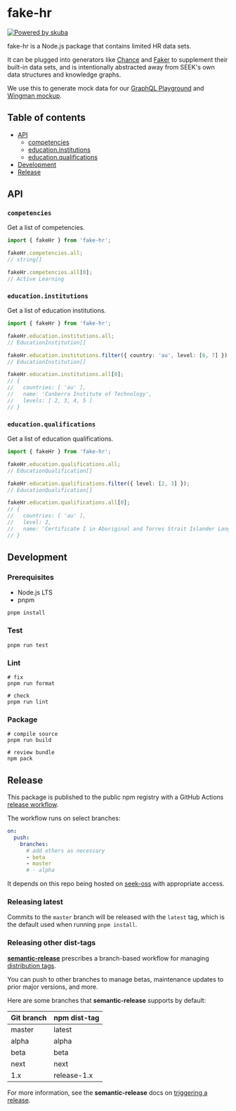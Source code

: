 # fake-hr

[![Powered by skuba](https://img.shields.io/badge/🤿%20skuba-powered-009DC4)](https://github.com/seek-oss/skuba)

fake-hr is a Node.js package that contains limited HR data sets.

It can be plugged into generators like [Chance] and [Faker] to supplement their built-in data sets,
and is intentionally abstracted away from SEEK's own data structures and knowledge graphs.

We use this to generate mock data for our [GraphQL Playground] and [Wingman mockup].

[chance]: https://chancejs.com/
[faker]: https://github.com/marak/Faker.js/
[graphql playground]: https://developer.seek.com/graphql/playground
[wingman mockup]: https://seek-oss.github.io/wingman/

## Table of contents

- [API](#api)
  - [competencies](#competencies)
  - [education.institutions](#educationinstitutions)
  - [education.qualifications](#educationqualifications)
- [Development](#development)
- [Release](#release)

## API

### `competencies`

Get a list of competencies.

```typescript
import { fakeHr } from 'fake-hr';

fakeHr.competencies.all;
// string[]

fakeHr.competencies.all[0];
// Active Learning
```

### `education.institutions`

Get a list of education institutions.

```typescript
import { fakeHr } from 'fake-hr';

fakeHr.education.institutions.all;
// EducationInstitution[]

fakeHr.education.institutions.filter({ country: 'au', level: [6, 7] });
// EducationInstitution[]

fakeHr.education.institutions.all[0];
// {
//   countries: [ 'au' ],
//   name: 'Canberra Institute of Technology',
//   levels: [ 2, 3, 4, 5 ]
// }
```

### `education.qualifications`

Get a list of education qualifications.

```typescript
import { fakeHr } from 'fake-hr';

fakeHr.education.qualifications.all;
// EducationQualification[]

fakeHr.education.qualifications.filter({ level: [2, 3] });
// EducationQualification[]

fakeHr.education.qualifications.all[0];
// {
//   countries: [ 'au' ],
//   level: 2,
//   name: 'Certificate I in Aboriginal and Torres Strait Islander Language and Knowledge Work'
// }
```

## Development

### Prerequisites

- Node.js LTS
- pnpm

```shell
pnpm install
```

### Test

```shell
pnpm run test
```

### Lint

```shell
# fix
pnpm run format

# check
pnpm run lint
```

### Package

```shell
# compile source
pnpm run build

# review bundle
npm pack
```

## Release

This package is published to the public npm registry with a GitHub Actions [release workflow].

The workflow runs on select branches:

```yaml
on:
  push:
    branches:
      # add others as necessary
      - beta
      - master
      # - alpha
```

It depends on this repo being hosted on [seek-oss] with appropriate access.

### Releasing latest

Commits to the `master` branch will be released with the `latest` tag,
which is the default used when running `pnpm install`.

### Releasing other dist-tags

**[semantic-release]** prescribes a branch-based workflow for managing [distribution tags].

You can push to other branches to manage betas, maintenance updates to prior major versions, and more.

Here are some branches that **semantic-release** supports by default:

| Git branch | npm dist-tag |
| :--------- | :----------- |
| master     | latest       |
| alpha      | alpha        |
| beta       | beta         |
| next       | next         |
| 1.x        | release-1.x  |

For more information, see the **semantic-release** docs on [triggering a release].

[distribution tags]: https://docs.npmjs.com/adding-dist-tags-to-packages
[release workflow]: .github/workflows/release.yml
[seek-oss]: https://github.com/seek-oss
[semantic-release]: https://github.com/semantic-release/semantic-release
[triggering a release]: https://github.com/semantic-release/semantic-release/#triggering-a-release
